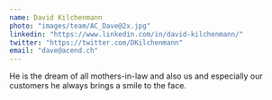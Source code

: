 ```yaml
---
name: David Kilchenmann
photo: "images/team/AC_Dave@2x.jpg"
linkedin: "https://www.linkedin.com/in/david-kilchenmann/"
twitter: "https://twitter.com/DKilchenmann"
email: "dave@acend.ch"
---
```


He is the dream of all mothers-in-law and also us and especially our customers he always brings a smile to the face.
